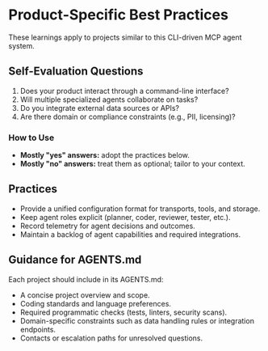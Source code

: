 # Product-Specific Best Practices

These learnings apply to projects similar to this CLI-driven MCP agent system.

## Self-Evaluation Questions
1. Does your product interact through a command-line interface?
2. Will multiple specialized agents collaborate on tasks?
3. Do you integrate external data sources or APIs?
4. Are there domain or compliance constraints (e.g., PII, licensing)?

### How to Use
- **Mostly "yes" answers:** adopt the practices below.
- **Mostly "no" answers:** treat them as optional; tailor to your context.

## Practices
- Provide a unified configuration format for transports, tools, and storage.
- Keep agent roles explicit (planner, coder, reviewer, tester, etc.).
- Record telemetry for agent decisions and outcomes.
- Maintain a backlog of agent capabilities and required integrations.

## Guidance for AGENTS.md
Each project should include in its AGENTS.md:
- A concise project overview and scope.
- Coding standards and language preferences.
- Required programmatic checks (tests, linters, security scans).
- Domain-specific constraints such as data handling rules or integration endpoints.
- Contacts or escalation paths for unresolved questions.
